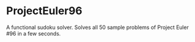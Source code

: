 ProjectEuler96
==============

A functional sudoku solver. Solves all 50 sample problems of Project Euler #96 in a few seconds.
